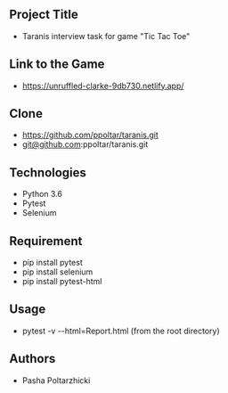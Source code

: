   
## Project Title
* Taranis interview task for game "Tic Tac Toe"

## Link to the Game
* https://unruffled-clarke-9db730.netlify.app/

## Clone
* https://github.com/ppoltar/taranis.git
* git@github.com:ppoltar/taranis.git

## Technologies
* Python 3.6
* Pytest
* Selenium

## Requirement
* pip install pytest
* pip install selenium
* pip install pytest-html


## Usage
* pytest -v --html=Report.html (from the root directory)

## Authors
* Pasha Poltarzhicki

